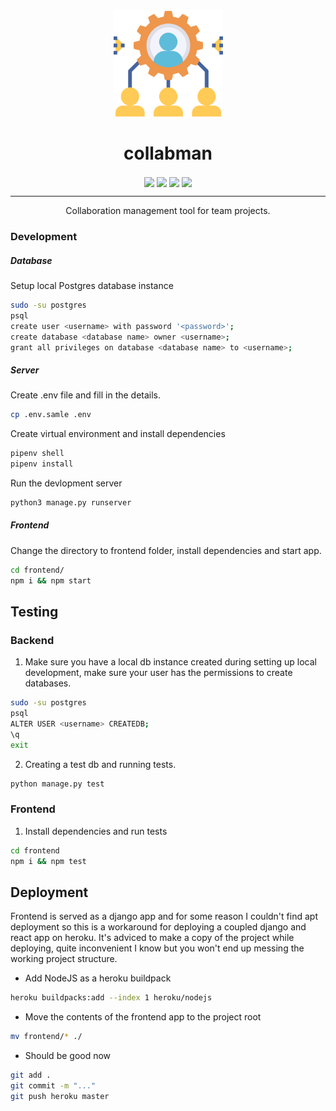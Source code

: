 <p align="center"><img src="./static/repo-icon.svg" align="center" width="175"></p>
<h1 align="center">collabman</h1>

<p align="center">
<a href="https://travis-ci.com/anshumanv/collabman"><img src="https://img.shields.io/travis/com/anshumanv/collabman/master.svg?style=for-the-badge" align="center"></a>
<a href="https://github.com/anshumanv/collabman/issues"><img src="https://img.shields.io/github/issues/anshumanv/collabman.svg?style=for-the-badge" align="center"></a>
<a href="https://github.com/anshumanv/collabman/issues"><img src="https://img.shields.io/badge/React-16.4.2-blue.svg?style=for-the-badge" align="center"></a>
<a href="https://github.com/anshumanv/collabman/issues"><img src="https://img.shields.io/badge/python-3.7-orange.svg?style=for-the-badge" align="center"></a>
</p>
<hr>
<p align="center">Collaboration management tool for team projects.</p>


### Development


##### Database

Setup local Postgres database instance

```sh
sudo -su postgres
psql
create user <username> with password '<password>';
create database <database name> owner <username>;
grant all privileges on database <database name> to <username>;
```


##### Server

Create .env file and fill in the details.
```sh
cp .env.samle .env
```

Create virtual environment and install dependencies

```sh
pipenv shell
pipenv install
```

Run the devlopment server

```sh
python3 manage.py runserver
```


##### Frontend

Change the directory to frontend folder, install dependencies and start app.

```sh
cd frontend/
npm i && npm start
```

## Testing


### Backend

1. Make sure you have a local db instance created during setting up local development, make sure your user has the permissions to create databases.

```sh
sudo -su postgres
psql
ALTER USER <username> CREATEDB;
\q
exit
```


2. Creating a test db and running tests.
```sh
python manage.py test
```

### Frontend

1. Install dependencies and run tests

```sh
cd frontend
npm i && npm test
```


## Deployment

Frontend is served as a django app and for some reason I couldn't find apt deployment so this is a workaround for deploying a coupled django and react app on heroku. It's adviced to make a copy of the project while deploying, quite inconvenient I know but you won't end up messing the working project structure.

* Add NodeJS as a heroku buildpack

```sh
heroku buildpacks:add --index 1 heroku/nodejs
```


* Move the contents of the frontend app to the project root

```sh
mv frontend/* ./
```

* Should be good now

```sh
git add .
git commit -m "..."
git push heroku master
```

